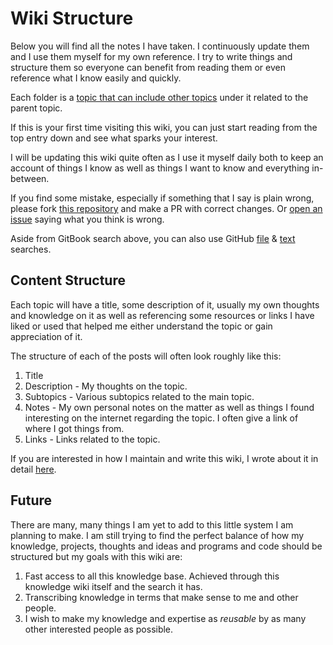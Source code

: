 # Wiki Structure

Below you will find all the notes I have taken. I continuously update them and I use them myself for my own reference. I try to write things and structure them so everyone can benefit from reading them or even reference what I know easily and quickly.

Each folder is a [topic that can include other topics](https://github.com/sadanand-singh/wiki.reckoning.dev/blob/master/SUMMARY.md) under it related to the parent topic.

If this is your first time visiting this wiki, you can just start reading from the top entry down and see what sparks your interest.

I will be updating this wiki quite often as I use it myself daily both to keep an account of things I know as well as things I want to know and everything in-between.

If you find some mistake, especially if something that I say is plain wrong, please fork [this repository](https://github.com/sadanand-singh/wiki.reckoning.dev) and make a PR with correct changes. Or [open an issue](https://github.com/sadanand-singh/wiki.reckoning.dev/issues/new) saying what you think is wrong.

Aside from GitBook search above, you can also use GitHub [file](https://github.com/sadanand-singh/wiki.reckoning.dev/find/master) & [text](https://github.com/sadanand-singh/wiki.reckoning.dev/search?q=karabiner&unscoped_q=karabiner) searches.

## Content Structure

Each topic will have a title, some description of it, usually my own thoughts and knowledge on it as well as referencing some resources or links I have liked or used that helped me either understand the topic or gain appreciation of it.

The structure of each of the posts will often look roughly like this:

1. Title
2. Description - My thoughts on the topic.
3. Subtopics - Various subtopics related to the main topic.
4. Notes - My own personal notes on the matter as well as things I found interesting on the internet regarding the topic. I often give a link of where I got things from.
5. Links - Links related to the topic.

If you are interested in how I maintain and write this wiki, I wrote about it in detail [here](../other/wiki-workflow.md).

## Future

There are many, many things I am yet to add to this little system I am planning to make. I am still trying to find the perfect balance of how my knowledge, projects, thoughts and ideas and programs and code should be structured but my goals with this wiki are:

1. Fast access to all this knowledge base. Achieved through this knowledge wiki itself and the search it has.
2. Transcribing knowledge in terms that make sense to me and other people.
3. I wish to make my knowledge and expertise as _reusable_ by as many other interested people as possible.
